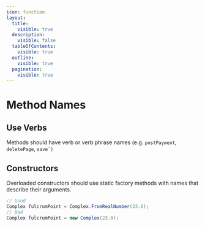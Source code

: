 ```yaml
---
icon: function
layout:
  title:
    visible: true
  description:
    visible: false
  tableOfContents:
    visible: true
  outline:
    visible: true
  pagination:
    visible: true
---
```


# Method Names

## Use Verbs

Methods should have verb or verb phrase names (e.g. `postPayment`, `deletePage`, ``save`)``

## Constructors

Overloaded constructors should use static factory methods with names that describe their arguments.

```csharp
// Good
Complex fulcrumPoint = Complex.FromRealNumber(23.0);
// Bad
Complex fulcrumPoint = new Complex(23.0);
```
